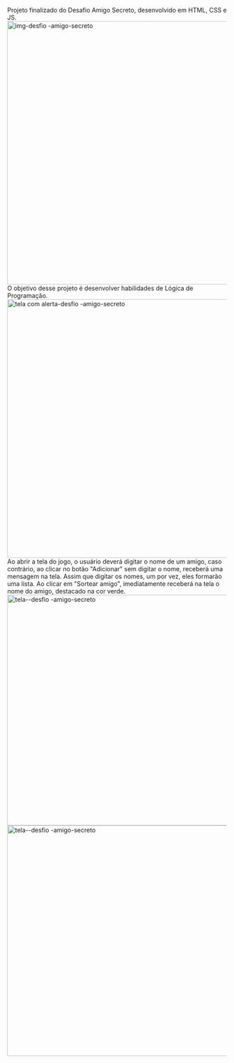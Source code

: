 Projeto finalizado do Desafio Amigo Secreto, desenvolvido em HTML, CSS e JS.
<img width="604" alt="img-desfio -amigo-secreto" src="https://github.com/user-attachments/assets/047a56d8-6b03-456f-9bf5-1f014595edaf" />
O objetivo desse projeto é desenvolver habilidades de Lógica de Programação.
<img width="593" alt="tela com alerta-desfio -amigo-secreto" src="https://github.com/user-attachments/assets/6691fd0d-2e0c-4925-ac5b-22e4b9ec335c" />
Ao abrir a tela do jogo, o usuário deverá digitar o nome de um amigo, caso contrário, ao clicar no botão "Adicionar" sem digitar o nome, receberá uma mensagem na tela.
Assim que digitar os nomes, um por vez, eles formarão uma lista.
Ao clicar em "Sortear amigo", imediatamente receberá na tela o nome do amigo, destacado na cor verde.<img width="529" alt="tela--desfio -amigo-secreto" src="https://github.com/user-attachments/assets/71a5b6ed-b281-492a-8344-290f925d0033" />
<img width="529" alt="tela--desfio -amigo-secreto" src="https://github.com/user-attachments/assets/81bd252d-c859-4b97-a8ab-2d04e1a4aa27" />

